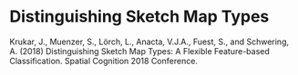 # Distinguishing Sketch Map Types
Krukar, J., Muenzer, S., Lörch, L., Anacta, V.J.A., Fuest, S., and Schwering, A. (2018) Distinguishing Sketch Map Types: A Flexible Feature-based Classification. Spatial Cognition 2018 Conference.
